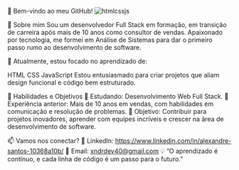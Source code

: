 🌟 Bem-vindo ao meu GitHub!
![htmlcssjs](https://github.com/user-attachments/assets/d802bad2-0b32-4c07-beb2-dc2dc6cf13df)


👋 Sobre mim
Sou um desenvolvedor Full Stack em formação, em transição de carreira após mais de 10 anos como consultor de vendas. Apaixonado por tecnologia, me formei em Análise de Sistemas para dar o primeiro passo rumo ao desenvolvimento de software.

🎯 Atualmente, estou focado no aprendizado de:

HTML
CSS
JavaScript
Estou entusiasmado para criar projetos que aliam design funcional e código bem estruturado.

🚀 Habilidades e Objetivos
🌱 Estudando: Desenvolvimento Web Full Stack.
💼 Experiência anterior: Mais de 10 anos em vendas, com habilidades em comunicação e resolução de problemas.
🌟 Objetivo: Contribuir para projetos inovadores, aprender com equipes incríveis e crescer na área de desenvolvimento de software.

📫 Vamos nos conectar?
💼 LinkedIn: https://www.linkedin.com/in/alexandre-santos-10368a10b/
📧 Email: xndrdev40@gmail.com
💡 “O aprendizado é contínuo, e cada linha de código é um passo para o futuro.”

